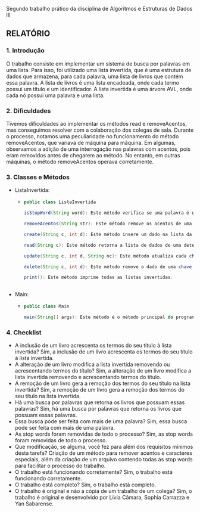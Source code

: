 Segundo trabalho prático da disciplina de Algoritmos e Estruturas de Dados III

## RELATÓRIO ##

### 1. Introdução ###
    
O trabalho consiste em implementar um sistema de busca por palavras em uma lista. Para isso, foi utilizado uma lista invertida, que é uma estrutura de dados que armazena, para cada
palavra, uma lista de livros que contém essa palavra. A lista de livros é uma lista encadeada, onde cada termo possui um título e um identificador. A lista invertida é uma árvore AVL, onde cada nó possui uma palavra e uma lista.

### 2. Dificuldades ###  

Tivemos dificuldades ao implementar os métodos read e removeAcentos, mas conseguimos resolver com a colaboração dos colegas de sala. Durante o processo, notamos uma peculiaridade no funcionamento do método removeAcentos, que variava de máquina para máquina. Em algumas, observamos a adição de uma interrogação nas palavras com acentos, pois eram removidos antes de chegarem ao método. No entanto, em outras máquinas, o método removeAcentos operava corretamente.

### 3. Classes e Métodos ###  
- ListaInvertida:
  - ```java
    public class ListaInvertida
    
    isStopWord(String word): Este método verifica se uma palavra é uma "stop word", ou seja, uma palavra comum que geralmente é filtrada em uma busca.  
    
    removeAcentos(String str): Este método remove os acentos de uma string.  
    
    create(String c, int d): Este método insere um dado na lista da chave de forma não ordenada.  
    
    read(String c): Este método retorna a lista de dados de uma determinada chave.  
    
    update(String c, int d, String nc): Este método atualiza cada chave (cada palavra) de um dado (um título de livro) com novas chaves dado um título de livro.
    
    delete(String c, int d): Este método remove o dado de uma chave (mas não apaga a chave nem apaga blocos).  
    
    print(): Este método imprime todas as listas invertidas.
     
- Main:
  - ```java
    public class Main
    
    main(String[] args): Este método é o método principal do programa, onde é feita a leitura dos arquivos de entrada e a execução das operações de inclusão, alteração, remoção e busca de livros.

### 4. Checklist ###

- A inclusão de um livro acrescenta os termos do seu título à lista invertida? Sim, a inclusão de um livro acrescenta os termos do seu título à lista invertida.
- A alteração de um livro modifica a lista invertida removendo ou acrescentando termos do título? Sim, a alteração de um livro modifica a lista invertida removendo e acrescentando termos do título.
- A remoção de um livro gera a remoção dos termos do seu título na lista invertida? Sim, a remoção de um livro gera a remoção dos termos do seu título na lista invertida.
- Há uma busca por palavras que retorna os livros que possuam essas palavras? Sim, há uma busca por palavras que retorna os livros que possuam essas palavras.
- Essa busca pode ser feita com mais de uma palavra? Sim, essa busca pode ser feita com mais de uma palavra.
- As stop words foram removidas de todo o processo? Sim, as stop words foram removidas de todo o processo.
- Que modificação, se alguma, você fez para além dos requisitos mínimos desta tarefa? Criação de um método para remover acentos e caracteres especiais, além da criação de um arquivo contendo todas as stop words para facilitar o processo do trabalho.
- O trabalho está funcionando corretamente? Sim, o trabalho está funcionando corretamente.
- O trabalho está completo? Sim, o trabalho está completo.
- O trabalho é original e não a cópia de um trabalho de um colega? Sim, o trabalho é original e desenvolvido por Lívia Câmara, Sophia Carrazza e Yan Sabarense.
